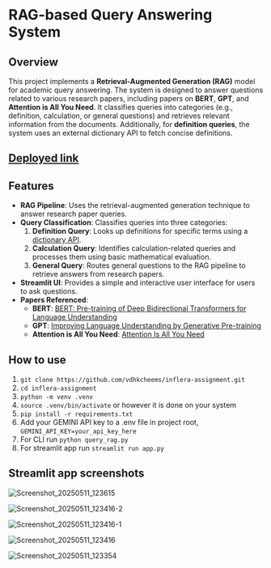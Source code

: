 # RAG-based Query Answering System

## Overview

This project implements a **Retrieval-Augmented Generation (RAG)** model for academic query answering. The system is designed to answer questions related to various research papers, including papers on **BERT**, **GPT**, and **Attention is All You Need**. It classifies queries into categories (e.g., definition, calculation, or general questions) and retrieves relevant information from the documents. Additionally, for **definition queries**, the system uses an external dictionary API to fetch concise definitions.

## [Deployed link](https://vdhkcheems-inflera-assignment-app-tvz6vp.streamlit.app/)

## Features

- **RAG Pipeline**: Uses the retrieval-augmented generation technique to answer research paper queries.
- **Query Classification**: Classifies queries into three categories:
  1. **Definition Query**: Looks up definitions for specific terms using a [dictionary API](https://dictionaryapi.dev/).
  2. **Calculation Query**: Identifies calculation-related queries and processes them using basic mathematical evaluation.
  3. **General Query**: Routes general questions to the RAG pipeline to retrieve answers from research papers.
- **Streamlit UI**: Provides a simple and interactive user interface for users to ask questions.
- **Papers Referenced**: 
  - **BERT**: [BERT: Pre-training of Deep Bidirectional Transformers for Language Understanding](https://arxiv.org/abs/1810.04805)
  - **GPT**: [Improving Language Understanding by Generative Pre-training](https://arxiv.org/abs/1801.06146)
  - **Attention is All You Need**: [Attention Is All You Need](https://arxiv.org/abs/1706.03762)
  
## How to use

1. ```git clone https://github.com/vdhkcheems/inflera-assignment.git```
2. ```cd inflera-assignment```
3. ```python -m venv .venv```
4. ```source .venv/bin/activate``` or however it is done on your system
5. ```pip install -r requirements.txt```
6. Add your GEMINI API key to a .env file in project root, ```GEMINI_API_KEY=your_api_key_here```
7. For CLI run ```python query_rag.py```
8. For streamlit app run ```streamlit run app.py```


## Streamlit app screenshots

![Screenshot_20250511_123615](https://github.com/user-attachments/assets/15387003-fa1c-494e-ad73-6da5f93d62d8)

![Screenshot_20250511_123416-2](https://github.com/user-attachments/assets/9096e857-7265-4784-8bcd-23682da90785)

![Screenshot_20250511_123416-1](https://github.com/user-attachments/assets/2630a8de-f8b0-41c3-b66e-8a823ca48c7d)

![Screenshot_20250511_123416](https://github.com/user-attachments/assets/f1d2ddc8-3008-410d-a1c7-71b7b8cddb8b)

![Screenshot_20250511_123354](https://github.com/user-attachments/assets/9b6d23f5-a6ca-402e-97d4-2d7aa6698b7e)

